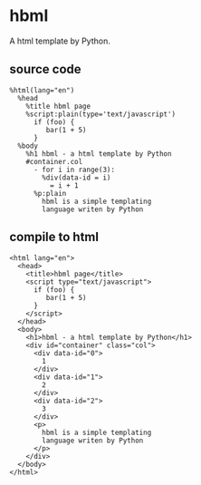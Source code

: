 # hbml

A html template by Python.

## source code

    %html(lang="en")
      %head
        %title hbml page
        %script:plain(type='text/javascript')
          if (foo) {
             bar(1 + 5)
          }
      %body
        %h1 hbml - a html template by Python
        #container.col
          - for i in range(3):
            %div(data-id = i)
              = i + 1
          %p:plain
            hbml is a simple templating
            language writen by Python

## compile to html

    <html lang="en">
      <head>
        <title>hbml page</title>
        <script type="text/javascript">
          if (foo) {
             bar(1 + 5)
          }
        </script>
      </head>
      <body>
        <h1>hbml - a html template by Python</h1>
        <div id="container" class="col">
          <div data-id="0">
            1
          </div>
          <div data-id="1">
            2
          </div>
          <div data-id="2">
            3
          </div>
          <p>
            hbml is a simple templating
            language writen by Python
          </p>
        </div>
      </body>
    </html>
